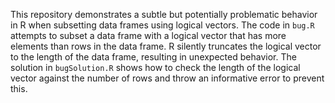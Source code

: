 This repository demonstrates a subtle but potentially problematic behavior in R when subsetting data frames using logical vectors.  The code in `bug.R` attempts to subset a data frame with a logical vector that has more elements than rows in the data frame. R silently truncates the logical vector to the length of the data frame, resulting in unexpected behavior. The solution in `bugSolution.R` shows how to check the length of the logical vector against the number of rows and throw an informative error to prevent this.
